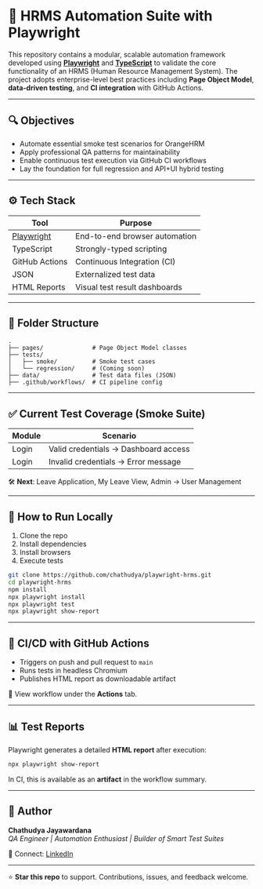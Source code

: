 # 🧪 HRMS Automation Suite with Playwright

This repository contains a modular, scalable automation framework developed using [**Playwright**](https://playwright.dev/) and [**TypeScript**](https://www.typescriptlang.org/) to validate the core functionality of an HRMS (Human Resource Management System). The project adopts enterprise-level best practices including **Page Object Model**, **data-driven testing**, and **CI integration** with GitHub Actions.

---

## 🔍 Objectives

- Automate essential smoke test scenarios for OrangeHRM
- Apply professional QA patterns for maintainability
- Enable continuous test execution via GitHub CI workflows
- Lay the foundation for full regression and API+UI hybrid testing

---

## ⚙️ Tech Stack

| Tool | Purpose |
|------|---------|
| [Playwright](https://playwright.dev/) | End-to-end browser automation |
| TypeScript | Strongly-typed scripting |
| GitHub Actions | Continuous Integration (CI) |
| JSON | Externalized test data |
| HTML Reports | Visual test result dashboards |

---

## 📁 Folder Structure

```
.
├── pages/              # Page Object Model classes
├── tests/              
│   ├── smoke/          # Smoke test cases
│   └── regression/     # (Coming soon)
├── data/               # Test data files (JSON)
├── .github/workflows/  # CI pipeline config
```

---

## ✅ Current Test Coverage (Smoke Suite)

| Module | Scenario |
|--------|----------|
| Login  | Valid credentials → Dashboard access |
| Login  | Invalid credentials → Error message |

🛠 **Next**: Leave Application, My Leave View, Admin → User Management

---

## 🚀 How to Run Locally

1. Clone the repo  
2. Install dependencies  
3. Install browsers  
4. Execute tests

```bash
git clone https://github.com/chathudya/playwright-hrms.git
cd playwright-hrms
npm install
npx playwright install
npx playwright test
npx playwright show-report
```

---

## 🤖 CI/CD with GitHub Actions

- Triggers on push and pull request to `main`
- Runs tests in headless Chromium
- Publishes HTML report as downloadable artifact

📍 View workflow under the **Actions** tab.

---

## 📊 Test Reports

Playwright generates a detailed **HTML report** after execution:

```bash
npx playwright show-report
```

In CI, this is available as an **artifact** in the workflow summary.

---

## 🧐 Author

**Chathudya Jayawardana**  
*QA Engineer | Automation Enthusiast | Builder of Smart Test Suites*

📢 Connect: [LinkedIn](https://www.linkedin.com/in/your-profile)

---

⭐️ **Star this repo** to support. Contributions, issues, and feedback welcome.

